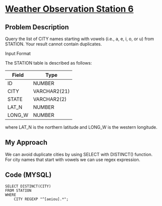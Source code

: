 # [Weather Observation Station 6](https://www.hackerrank.com/challenges/weather-observation-station-6/problem)

## Problem Description 
Query the list of CITY names starting with vowels (i.e., a, e, i, o, or u) from STATION. Your result cannot contain duplicates.

Input Format

The STATION table is described as follows:

| Field                     | Type                       | 
| --------------------------| ---------------------------|
| ID                        | NUMBER                     |
| CITY                      | VARCHAR2(21)               |
| STATE                     | VARCHAR2(2)                |
| LAT_N                     | NUMBER                     |
| LONG_W                    | NUMBER                     |

where LAT_N is the northern latitude and LONG_W is the western longitude.

## My Approach

We can avoid duplicate cities by using SELECT with DISTINCT() function. For city names that start with vowels we can use regex expression. 

## Code (MYSQL)
```
SELECT DISTINCT(CITY)
FROM STATION 
WHERE 
    CITY REGEXP "^[aeiou].*";
```